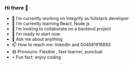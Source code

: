 ### Hi there 👋




- 🔭 I’m currently working on Integrify as fullstack developer
- 🌱 I’m currently learning React, Node js
- 👯 I’m looking to collaborate on a backend project
- 🤔 I’m ready to start now
- 💬 Ask me about anything
- 📫 How to reach me: linkedIn and 004581916893
- 😄 Pronouns: Flexible , fast-learner, punctual
- ⚡ Fun fact: enjoy coding


